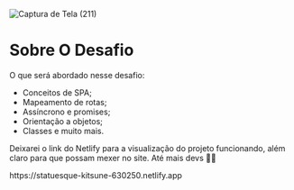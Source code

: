 ![Captura de Tela (211)](https://github.com/user-attachments/assets/f80d04ca-401c-472e-b156-53e3d56b87c5)
<h1>Sobre O Desafio</h1>

<p>
  O que será abordado nesse desafio:

- Conceitos de SPA;
- Mapeamento de rotas;
- Assíncrono e promises;
- Orientação a objetos;
- Classes e muito mais.
</p>

<p>Deixarei o link do Netlify para a visualização do projeto funcionando, além claro para que possam mexer no site. Até mais devs 🚀💜</p>
https://statuesque-kitsune-630250.netlify.app
